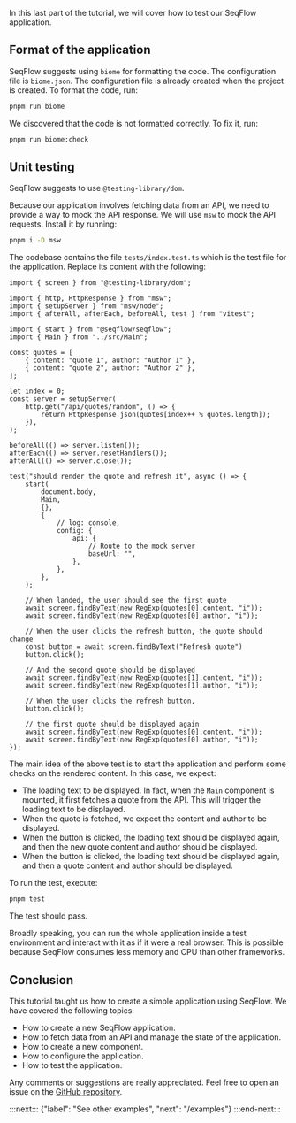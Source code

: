 In this last part of the tutorial, we will cover how to test our SeqFlow application.

## Format of the application

SeqFlow suggests using `biome` for formatting the code. The configuration file is `biome.json`. The configuration file is already created when the project is created. To format the code, run:

```bash
pnpm run biome
```

We discovered that the code is not formatted correctly. To fix it, run:

```bash
pnpm run biome:check
```

## Unit testing

SeqFlow suggests to use `@testing-library/dom`.

Because our application involves fetching data from an API, we need to provide a way to mock the API response. We will use `msw` to mock the API requests. Install it by running:

```bash
pnpm i -D msw
```

The codebase contains the file `tests/index.test.ts` which is the test file for the application. Replace its content with the following:

```tsx
import { screen } from "@testing-library/dom";

import { http, HttpResponse } from "msw";
import { setupServer } from "msw/node";
import { afterAll, afterEach, beforeAll, test } from "vitest";

import { start } from "@seqflow/seqflow";
import { Main } from "../src/Main";

const quotes = [
	{ content: "quote 1", author: "Author 1" },
	{ content: "quote 2", author: "Author 2" },
];

let index = 0;
const server = setupServer(
	http.get("/api/quotes/random", () => {
		return HttpResponse.json(quotes[index++ % quotes.length]);
	}),
);

beforeAll(() => server.listen());
afterEach(() => server.resetHandlers());
afterAll(() => server.close());

test("should render the quote and refresh it", async () => {
	start(
		document.body,
		Main,
		{},
		{
			// log: console,
			config: {
				api: {
					// Route to the mock server
					baseUrl: "",
				},
			},
		},
	);

	// When landed, the user should see the first quote
	await screen.findByText(new RegExp(quotes[0].content, "i"));
	await screen.findByText(new RegExp(quotes[0].author, "i"));

	// When the user clicks the refresh button, the quote should change
	const button = await screen.findByText("Refresh quote")
	button.click();

	// And the second quote should be displayed
	await screen.findByText(new RegExp(quotes[1].content, "i"));
	await screen.findByText(new RegExp(quotes[1].author, "i"));

	// When the user clicks the refresh button,
	button.click();

	// the first quote should be displayed again
	await screen.findByText(new RegExp(quotes[0].content, "i"));
	await screen.findByText(new RegExp(quotes[0].author, "i"));
});
```

The main idea of the above test is to start the application and perform some checks on the rendered content. In this case, we expect:

- The loading text to be displayed. In fact, when the `Main` component is mounted, it first fetches a quote from the API. This will trigger the loading text to be displayed.
- When the quote is fetched, we expect the content and author to be displayed.
- When the button is clicked, the loading text should be displayed again, and then the new quote content and author should be displayed.
- When the button is clicked, the loading text should be displayed again, and then a quote content and author should be displayed.

To run the test, execute:

```bash
pnpm test
```

The test should pass.

Broadly speaking, you can run the whole application inside a test environment and interact with it as if it were a real browser. This is possible because SeqFlow consumes less memory and CPU than other frameworks.

## Conclusion

This tutorial taught us how to create a simple application using SeqFlow. We have covered the following topics:

- How to create a new SeqFlow application.
- How to fetch data from an API and manage the state of the application.
- How to create a new component.
- How to configure the application.
- How to test the application.

Any comments or suggestions are really appreciated. Feel free to open an issue on the [GitHub repository](https://github.com/allevo/seqflow-js/issues).

:::next:::
{"label": "See other examples", "next": "/examples"}
:::end-next:::
